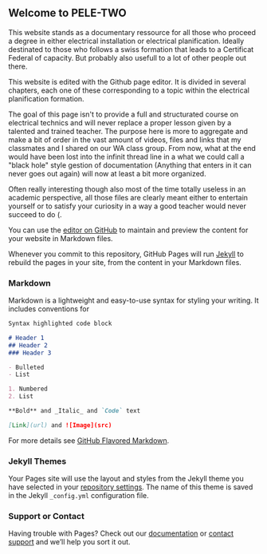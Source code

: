 ## Welcome to PELE-TWO
This website stands as a documentary ressource for all those who proceed a degree in either electrical installation or electrical planification. Ideally destinated to those who follows a swiss formation that leads to a Certificat Federal of capacity. But probably also usefull to a lot of other people out there.

This website is edited with the Github page editor. It is divided in several chapters, each one of these corresponding to a topic within the electrical planification formation.

The goal of this page isn't to provide a full and structurated course on electrical technics and will never replace a proper lesson given by a talented and trained teacher. The purpose here is more to aggregate and make a bit of order in the vast amount of videos, files and links that my classmates and I shared on our WA class group. From now, what at the end would have been lost into the infinit thread line in a what we could call a "black hole" style gestion of documentation (Anything that enters in it can never goes out again) will now at least a bit more organized.

Often really interesting though also most of the time totally useless in an academic perspective, all those files are clearly meant either to entertain yourself or to satisfy your curiosity in a way a good teacher would never succeed to do (.

You can use the [editor on GitHub](https://github.com/BKovsky/PELE2/edit/main/README.md) to maintain and preview the content for your website in Markdown files.

Whenever you commit to this repository, GitHub Pages will run [Jekyll](https://jekyllrb.com/) to rebuild the pages in your site, from the content in your Markdown files.

### Markdown

Markdown is a lightweight and easy-to-use syntax for styling your writing. It includes conventions for

```markdown
Syntax highlighted code block

# Header 1
## Header 2
### Header 3

- Bulleted
- List

1. Numbered
2. List

**Bold** and _Italic_ and `Code` text

[Link](url) and ![Image](src)
```

For more details see [GitHub Flavored Markdown](https://guides.github.com/features/mastering-markdown/).

### Jekyll Themes

Your Pages site will use the layout and styles from the Jekyll theme you have selected in your [repository settings](https://github.com/BKovsky/PELE2/settings/pages). The name of this theme is saved in the Jekyll `_config.yml` configuration file.

### Support or Contact

Having trouble with Pages? Check out our [documentation](https://docs.github.com/categories/github-pages-basics/) or [contact support](https://support.github.com/contact) and we’ll help you sort it out.
